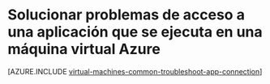 <properties
    pageTitle="Solucionar problemas de acceso de la aplicación en una máquina virtual de Windows | Microsoft Azure"
    description="Si no puede acceder a una aplicación que se ejecuta en una máquina virtual Azure, siga estos pasos para aislar el origen del problema."
    services="virtual-machines-windows"
    documentationCenter=""
    authors="iainfoulds"
    manager="timlt"
    editor=""
    tags="top-support-issue,azure-service-management,azure-resource-manager"/>

<tags
    ms.service="virtual-machines-windows"
    ms.workload="infrastructure-services"
    ms.tgt_pltfrm="vm-windows"
    ms.devlang="na"
    ms.topic="support-article"
    ms.date="09/27/2016"
    ms.author="iainfou"/>

# <a name="troubleshoot-access-to-an-application-running-on-an-azure-virtual-machine"></a>Solucionar problemas de acceso a una aplicación que se ejecuta en una máquina virtual Azure

[AZURE.INCLUDE [virtual-machines-common-troubleshoot-app-connection](../../includes/virtual-machines-common-troubleshoot-app-connection.md)]
